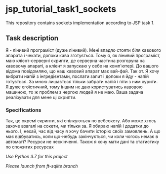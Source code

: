 # jsp_tutorial_task1_sockets
This repository contains sockets implementation according to JSP task 1.

## Task description

Я - лінивий програміст (дуже лінивий). Мені впадло стояти біля кавового апарата і чекати, допоки кава зготується. Тому я, як лінивий програміст, маю клієнт-серверні скрипти, де серверна частина розгоруна на кавовому апараті, а клієнт я запускаю у себе на комп'ютері. До вашого відома повідомляю, що наш кавовий апарат має вай-фай. Так от. Я хочу вибрати напій з інгредієнтами, послати запит і допоки я йду - напій готується. За мною лишається тільки забрати напій і піти з ним курити. Я дуже егоїстичний, тому іншим не даю користуватись кавовою машиною, то ж проблем з чергою людей я не маю. Ваша задача реалізувати для мене ці скрипти.

### Specifications

Так, це окремі скрипти, які спілкуються по вебсокету. Або може хтось захоче взагалі на сокети, ми тільки за. Я обираю напій і додатки до нього. І, нехай, час від часу я хочу бачити історію своїх замовлень. А що має відбуватись, коли що-небудь закінчується, чи коли чогось немає в автоматі? Ресурси не нескінченні. Також я хочу мати дані та статистику по спожитих ресурсах

*Use Python 3.7 for this project*

*Please launch from ft-sqlite branch*
